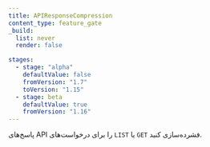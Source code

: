 ```yaml
---
title: APIResponseCompression
content_type: feature_gate
_build:
  list: never
  render: false

stages:
  - stage: "alpha" 
    defaultValue: false
    fromVersion: "1.7"
    toVersion: "1.15"
  - stage: beta
    defaultValue: true
    fromVersion: "1.16"
---
```

پاسخ‌های API را برای درخواست‌های `LIST` یا `GET` فشرده‌سازی کنید.